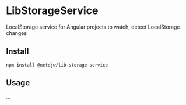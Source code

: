 # LibStorageService

LocalStorage service for Angular projects to watch, detect LocalStorage changes

## Install

`npm install @netdjw/lib-storage-service`

## Usage

...
